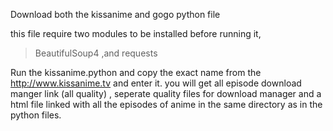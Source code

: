 Download both the kissanime and gogo python file

this file require two modules to be installed before running it,
>BeautifulSoup4 ,and
>requests

Run the kissanime.python and copy the exact name from the http://www.kissanime.tv and enter it.
you will get all episode download manger link (all quality) , seperate quality files for download manager and 
a html file linked with all the episodes of anime in the same directory as in the python files.
